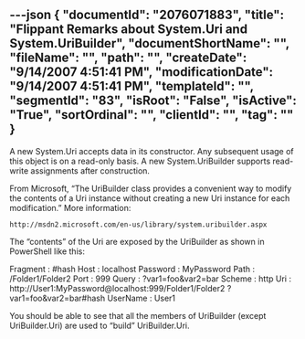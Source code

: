 ---json
{
  "documentId": "2076071883",
  "title": "Flippant Remarks about System.Uri and System.UriBuilder",
  "documentShortName": "",
  "fileName": "",
  "path": "",
  "createDate": "9/14/2007 4:51:41 PM",
  "modificationDate": "9/14/2007 4:51:41 PM",
  "templateId": "",
  "segmentId": "83",
  "isRoot": "False",
  "isActive": "True",
  "sortOrdinal": "",
  "clientId": "",
  "tag": ""
}
---

A new System.Uri accepts data in its constructor. Any subsequent usage of this object is on a read-only basis. A new System.UriBuilder supports read-write assignments after construction.

From Microsoft, “The UriBuilder class provides a convenient way to modify the contents of a Uri instance without creating a new Uri instance for each modification.” More information:

    http://msdn2.microsoft.com/en-us/library/system.uribuilder.aspx

The “contents” of the Uri are exposed by the UriBuilder as shown in PowerShell like this:

Fragment : #hash
Host     : localhost
Password : MyPassword
Path     : /Folder1/Folder2
Port     : 999
Query    : ?var1=foo&var2=bar
Scheme   : http
Uri      : http://User1:MyPassword@localhost:999/Folder1/Folder2
            ?var1=foo&var2=bar#hash
UserName : User1

You should be able to see that all the members of UriBuilder (except UriBuilder.Uri) are used to “build” UriBuilder.Uri.
